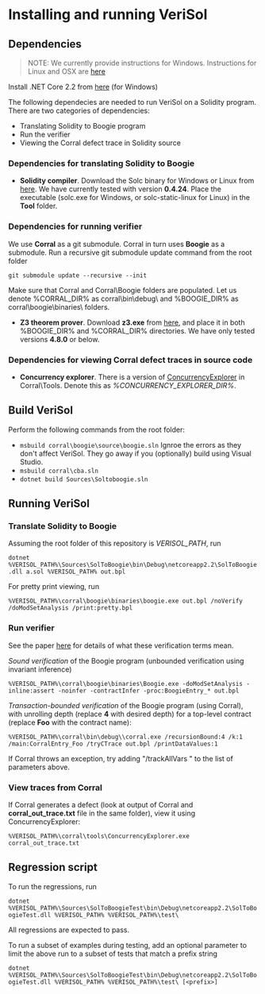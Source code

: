 # Installing and running VeriSol

## Dependencies

> NOTE: We currently provide instructions for Windows. Instructions for Linux and OSX are [here](https://github.com/Microsoft/verisol/wiki)

Install .NET Core 2.2 from [here](https://dotnet.microsoft.com/download/dotnet-core/2.2#sdk-2.2.106) (for Windows)

The following dependecies are needed to run VeriSol on a Solidity program. There are two categories of dependencies:
   - Translating Solidity to Boogie program
   - Run the verifier
   - Viewing the Corral defect trace in Solidity source 

### Dependencies for translating Solidity to Boogie 
   - __Solidity compiler__. Download the Solc binary for Windows or Linux from [here](https://github.com/ethereum/solidity/releases/tag/v0.4.24). We have currently tested with version __0.4.24__. Place the executable (solc.exe for Windows, or solc-static-linux for Linux) in the **Tool** folder.
   
### Dependencies for running verifier

We use **Corral** as a git submodule. Corral in turn uses **Boogie** as a submodule. 
Run a recursive git submodule update command from the root folder

`git submodule update --recursive --init`

Make sure that Corral and Corral\Boogie folders are populated. 
Let us denote %CORRAL_DIR% as corral\bin\debug\ and %BOOGIE_DIR% as corral\boogie\binaries\ folders. 

   - __Z3 theorem prover__. Download **z3.exe** from [here](https://github.com/Z3Prover/z3), and place it in both %BOOGIE_DIR%  and %CORRAL_DIR%  directories. We have only tested versions **4.8.0** or below.
   
### Dependencies for viewing Corral defect traces in source code
   - __Concurrency explorer__. There is a version of [ConcurrencyExplorer](https://github.com/LeeSanderson/Chess) in Corral\Tools\. Denote this as _%CONCURRENCY_EXPLORER_DIR%_.
<!--Download the sources and build the sources of **ConcurencyExplorer** from [here](https://github.com/LeeSanderson/Chess), and denote _%CONCURRENCY_EXPLORER_DIR%_ as the path containing **ConcurrencyExplorer.exe**. -->

## Build VeriSol

Perform the following commands from the root folder:
<!-- Open the __Sources\SolToBoogie.sln__ file in Visual Studio (2017) and perform __Build Solution__. -->
- `msbuild corral\boogie\source\boogie.sln` Ignroe the errors as they don't affect VeriSol. They go away if you (optionally) build using Visual Studio. 
- `msbuild corral\cba.sln`
- `dotnet build Sources\Soltoboogie.sln`

## Running VeriSol

### Translate Solidity to Boogie
Assuming the root folder of this repository is *VERISOL_PATH*, run 

`dotnet %VERISOL_PATH%\Sources\SolToBoogie\bin\Debug\netcoreapp2.2\SolToBoogie.dll a.sol %VERISOL_PATH% out.bpl`

For pretty print viewing, run

 `%VERISOL_PATH%\corral\boogie\binaries\boogie.exe out.bpl /noVerify /doModSetAnalysis /print:pretty.bpl`


### Run verifier
See the paper [here](https://arxiv.org/abs/1812.08829) for details of what these verification terms mean.

*Sound verification* of the Boogie program (unbounded verification using invariant inference)

`%VERISOL_PATH%\corral\boogie\binaries\Boogie.exe -doModSetAnalysis -inline:assert -noinfer -contractInfer -proc:BoogieEntry_* out.bpl`

*Transaction-bounded verification* of the Boogie program (using Corral), with unrolling depth (replace **4** with desired depth) for a top-level contract (replace **Foo** with the contract name):

`%VERISOL_PATH%\corral\bin\debug\\corral.exe /recursionBound:4 /k:1 /main:CorralEntry_Foo /tryCTrace out.bpl /printDataValues:1`

If Corral throws an exception, try adding "/trackAllVars " to the list of parameters above.  

### View traces from Corral
If Corral generates a defect (look at output of Corral and **corral_out_trace.txt** file in the same folder), view it using ConcurrencyExplorer: 

`%VERISOL_PATH%\corral\tools\ConcurrencyExplorer.exe corral_out_trace.txt`

## Regression script

To run the regressions, run

`dotnet %VERISOL_PATH%\Sources\SolToBoogieTest\bin\Debug\netcoreapp2.2\SolToBoogieTest.dll %VERISOL_PATH% %VERISOL_PATH%\test\`

All regressions are expected to pass. 

To run a subset of examples during testing, add an optional parameter to limit the above run to a subset of tests that match a prefix string *<prefix>*

`dotnet %VERISOL_PATH%\Sources\SolToBoogieTest\bin\Debug\netcoreapp2.2\SolToBoogieTest.dll %VERISOL_PATH% %VERISOL_PATH%\test\ [<prefix>]`


